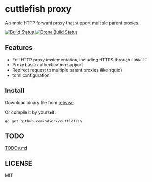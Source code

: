 # cuttlefish proxy

A simple HTTP forward proxy that support multiple parent proxies.

[![Build Status](https://travis-ci.org/sdvcrx/cuttlefish.svg?branch=master)](https://travis-ci.org/sdvcrx/cuttlefish)
[![Drone Build Status](https://drone.sdvcrx.com/api/badges/sdvcrx/cuttlefish/status.svg?branch=master)](https://drone.sdvcrx.com/sdvcrx/cuttlefish)

## Features

* Full HTTP proxy implementation, including HTTPS through `CONNECT`
* Proxy basic authentication support
* Redirect request to multiple parent proxies (like squid)
* toml configuration

## Install

Download binary file from [release](https://github.com/sdvcrx/cuttlefish/releases).

Or compile it by yourself:

``` shell
go get github.com/sdvcrx/cuttlefish
```

## TODO

[TODOs.md](https://github.com/sdvcrx/cuttlefish/blob/master/TODOs.md)

## LICENSE

MIT
